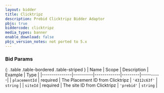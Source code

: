 ```yaml
---
layout: bidder
title: Clicktripz
description: Prebid Clicktripz Bidder Adaptor
pbjs: true
biddercode: clicktripz
media_types: banner
enable_download: false
pbjs_version_notes: not ported to 5.x
---
```


### Bid Params

{: .table .table-bordered .table-striped }
| Name          | Scope    | Description | Example | Type     |
|---------------|----------|-------------|---------|----------|
| `placementId` | required |  The Placement ID from Clicktripz   | `'4312c63f'`   | `string` |
| `siteId`      | required |  The site ID from Clicktripz        |  `'prebid'`   | `string` |
